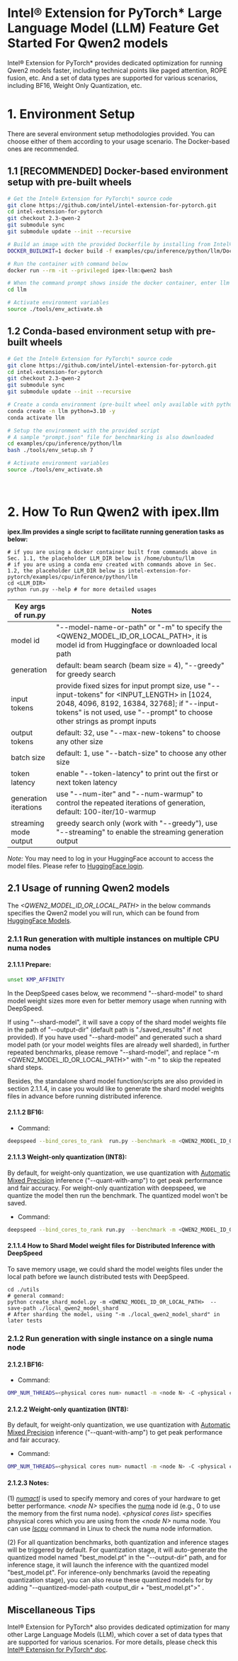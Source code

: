 # Intel® Extension for PyTorch\* Large Language Model (LLM) Feature Get Started For Qwen2 models

Intel® Extension for PyTorch\* provides dedicated optimization for running Qwen2 models faster, including technical points like paged attention, ROPE fusion, etc. And a set of data types are supported for various scenarios, including BF16, Weight Only Quantization, etc. 
# 1. Environment Setup

There are several environment setup methodologies provided. You can choose either of them according to your usage scenario. The Docker-based ones are recommended.

## 1.1 [RECOMMENDED] Docker-based environment setup with pre-built wheels

```bash
# Get the Intel® Extension for PyTorch\* source code
git clone https://github.com/intel/intel-extension-for-pytorch.git
cd intel-extension-for-pytorch
git checkout 2.3-qwen-2
git submodule sync
git submodule update --init --recursive

# Build an image with the provided Dockerfile by installing from Intel® Extension for PyTorch\* prebuilt wheel files
DOCKER_BUILDKIT=1 docker build -f examples/cpu/inference/python/llm/Dockerfile -t ipex-llm:qwen2 .

# Run the container with command below
docker run --rm -it --privileged ipex-llm:qwen2 bash

# When the command prompt shows inside the docker container, enter llm examples directory
cd llm

# Activate environment variables
source ./tools/env_activate.sh
```

## 1.2 Conda-based environment setup with pre-built wheels

```bash
# Get the Intel® Extension for PyTorch\* source code
git clone https://github.com/intel/intel-extension-for-pytorch.git
cd intel-extension-for-pytorch
git checkout 2.3-qwen-2
git submodule sync
git submodule update --init --recursive

# Create a conda environment (pre-built wheel only available with python=3.10)
conda create -n llm python=3.10 -y
conda activate llm

# Setup the environment with the provided script
# A sample "prompt.json" file for benchmarking is also downloaded
cd examples/cpu/inference/python/llm
bash ./tools/env_setup.sh 7

# Activate environment variables
source ./tools/env_activate.sh
```
<br>

# 2. How To Run Qwen2 with ipex.llm

**ipex.llm provides a single script to facilitate running generation tasks as below:**

```
# if you are using a docker container built from commands above in Sec. 1.1, the placeholder LLM_DIR below is /home/ubuntu/llm
# if you are using a conda env created with commands above in Sec. 1.2, the placeholder LLM_DIR below is intel-extension-for-pytorch/examples/cpu/inference/python/llm
cd <LLM_DIR>
python run.py --help # for more detailed usages
```

| Key args of run.py | Notes |
|---|---|
| model id | "--model-name-or-path" or "-m" to specify the <QWEN2_MODEL_ID_OR_LOCAL_PATH>, it is model id from Huggingface or downloaded local path |
| generation | default: beam search (beam size = 4), "--greedy" for greedy search |
| input tokens | provide fixed sizes for input prompt size, use "--input-tokens" for <INPUT_LENGTH> in [1024, 2048, 4096, 8192, 16384, 32768]; if "--input-tokens" is not used, use "--prompt" to choose other strings as prompt inputs|
| output tokens | default: 32, use "--max-new-tokens" to choose any other size |
| batch size |  default: 1, use "--batch-size" to choose any other size |
| token latency |  enable "--token-latency" to print out the first or next token latency |
| generation iterations |  use "--num-iter" and "--num-warmup" to control the repeated iterations of generation, default: 100-iter/10-warmup |
| streaming mode output | greedy search only (work with "--greedy"), use "--streaming" to enable the streaming generation output |

*Note:* You may need to log in your HuggingFace account to access the model files. Please refer to [HuggingFace login](https://huggingface.co/docs/huggingface_hub/quick-start#login).

## 2.1 Usage of running Qwen2 models

The _\<QWEN2_MODEL_ID_OR_LOCAL_PATH\>_ in the below commands specifies the Qwen2 model you will run, which can be found from [HuggingFace Models](https://huggingface.co/models).

### 2.1.1 Run generation with multiple instances on multiple CPU numa nodes

#### 2.1.1.1 Prepare:

```bash
unset KMP_AFFINITY
```

In the DeepSpeed cases below, we recommend "--shard-model" to shard model weight sizes more even for better memory usage when running with DeepSpeed.

If using "--shard-model", it will save a copy of the shard model weights file in the path of "--output-dir" (default path is "./saved_results" if not provided).
If you have used "--shard-model" and generated such a shard model path (or your model weights files are already well sharded), in further repeated benchmarks, please remove "--shard-model", and replace "-m <QWEN2_MODEL_ID_OR_LOCAL_PATH>" with "-m <shard model path>" to skip the repeated shard steps.

Besides, the standalone shard model function/scripts are also provided in section 2.1.1.4, in case you would like to generate the shard model weights files in advance before running distributed inference.

#### 2.1.1.2 BF16:

- Command:
```bash
deepspeed --bind_cores_to_rank  run.py --benchmark -m <QWEN2_MODEL_ID_OR_LOCAL_PATH> --dtype bfloat16 --ipex  --greedy --input-tokens <INPUT_LENGTH> --autotp --shard-model
```

#### 2.1.1.3 Weight-only quantization (INT8):

By default, for weight-only quantization, we use quantization with [Automatic Mixed Precision](https://pytorch.org/tutorials/recipes/recipes/amp_recipe.html) inference ("--quant-with-amp") to get peak performance and fair accuracy.
For weight-only quantization with deepspeed, we quantize the model then run the benchmark. The quantized model won't be saved.

- Command:
```bash
deepspeed --bind_cores_to_rank run.py  --benchmark -m <QWEN2_MODEL_ID_OR_LOCAL_PATH> --ipex --ipex-weight-only-quantization --weight-dtype INT8 --quant-with-amp --greedy --input-tokens <INPUT_LENGTH>  --autotp --shard-model --output-dir "saved_results"
```

#### 2.1.1.4 How to Shard Model weight files for Distributed Inference with DeepSpeed

To save memory usage, we could shard the model weights files under the local path before we launch distributed tests with DeepSpeed.

```
cd ./utils
# general command:
python create_shard_model.py -m <QWEN2_MODEL_ID_OR_LOCAL_PATH>  --save-path ./local_qwen2_model_shard
# After sharding the model, using "-m ./local_qwen2_model_shard" in later tests
```

### 2.1.2 Run generation with single instance on a single numa node
#### 2.1.2.1 BF16:

- Command:
```bash
OMP_NUM_THREADS=<physical cores num> numactl -m <node N> -C <physical cores list> python run.py --benchmark -m <QWEN2_MODEL_ID_OR_LOCAL_PATH> --dtype bfloat16 --ipex --greedy --input-tokens <INPUT_LENGTH> 
```

#### 2.1.2.2 Weight-only quantization (INT8):

By default, for weight-only quantization, we use quantization with [Automatic Mixed Precision](https://pytorch.org/tutorials/recipes/recipes/amp_recipe.html) inference ("--quant-with-amp") to get peak performance and fair accuracy.

- Command:
```bash
OMP_NUM_THREADS=<physical cores num> numactl -m <node N> -C <physical cores list>  python run.py  --benchmark -m <QWEN2_MODEL_ID_OR_LOCAL_PATH> --ipex-weight-only-quantization --weight-dtype INT8 --quant-with-amp --output-dir "saved_results"  --greedy --input-tokens <INPUT_LENGTH>
```

#### 2.1.2.3 Notes:

(1) [_numactl_](https://linux.die.net/man/8/numactl) is used to specify memory and cores of your hardware to get better performance. _\<node N\>_ specifies the [numa](https://en.wikipedia.org/wiki/Non-uniform_memory_access) node id (e.g., 0 to use the memory from the first numa node). _\<physical cores list\>_ specifies phsysical cores which you are using from the _\<node N\>_ numa node. You can use [_lscpu_](https://man7.org/linux/man-pages/man1/lscpu.1.html) command in Linux to check the numa node information.

(2) For all quantization benchmarks, both quantization and inference stages will be triggered by default. For quantization stage, it will auto-generate the quantized model named "best_model.pt" in the "--output-dir" path, and for inference stage, it will launch the inference with the quantized model "best_model.pt".  For inference-only benchmarks (avoid the repeating quantization stage), you can also reuse these quantized models for by adding "--quantized-model-path <output_dir + "best_model.pt">" .

## Miscellaneous Tips
Intel® Extension for PyTorch\* also provides dedicated optimization for many other Large Language Models (LLM), which cover a set of data types that are supported for various scenarios. For more details, please check this [Intel® Extension for PyTorch\* doc](https://github.com/intel/intel-extension-for-pytorch/blob/release/2.3/README.md).
